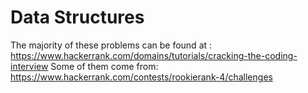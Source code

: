 # Data Structures
The majority of these problems can be found at : https://www.hackerrank.com/domains/tutorials/cracking-the-coding-interview
Some of them come from: https://www.hackerrank.com/contests/rookierank-4/challenges
